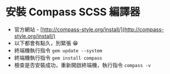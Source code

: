 # 安裝 Compass SCSS 編譯器
* 官方網站 - [http://compass-style.org/install/](http://compass-style.org/install/)
* 以下都會有點久，別緊張 :grin:
* 終端機執行指令 `gem update --system`
* 終端機執行指令 `gem install compass`
* 檢查是否安裝成功，重新開啟終端機，執行指令 `compass -v`
